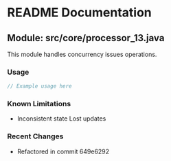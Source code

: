 # README Documentation

## Module: src/core/processor_13.java

This module handles concurrency issues operations.

### Usage

```java
// Example usage here
```

### Known Limitations

- Inconsistent state Lost updates

### Recent Changes

- Refactored in commit 649e6292
